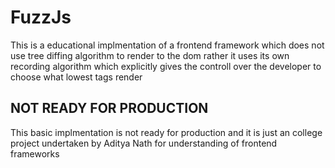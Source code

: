 # FuzzJs
This is a educational implmentation of a frontend framework which does not use tree diffing algorithm to render to the dom rather it uses its own recording algorithm which explicitly gives the controll over the developer to choose what lowest tags render

## NOT READY FOR PRODUCTION
This basic implmentation is not ready for production and it is just an college project undertaken by Aditya Nath for understanding of frontend frameworks
